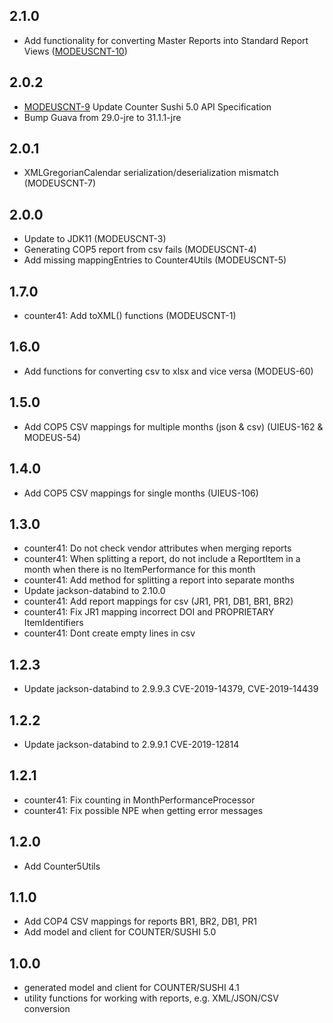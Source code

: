 ## 2.1.0

* Add functionality for converting Master Reports into Standard Report
  Views ([MODEUSCNT-10](https://issues.folio.org/browse/MODEUSCNT-10))

## 2.0.2

* [MODEUSCNT-9](https://issues.folio.org/browse/MODEUSCNT-9) Update Counter Sushi 5.0 API
  Specification
* Bump Guava from 29.0-jre to 31.1.1-jre

## 2.0.1

* XMLGregorianCalendar serialization/deserialization mismatch (MODEUSCNT-7)

## 2.0.0

* Update to JDK11 (MODEUSCNT-3)
* Generating COP5 report from csv fails (MODEUSCNT-4)
* Add missing mappingEntries to Counter4Utils (MODEUSCNT-5)

## 1.7.0

* counter41: Add toXML() functions (MODEUSCNT-1)

## 1.6.0

* Add functions for converting csv to xlsx and vice versa (MODEUS-60)

## 1.5.0

* Add COP5 CSV mappings for multiple months (json & csv) (UIEUS-162 & MODEUS-54)

## 1.4.0

* Add COP5 CSV mappings for single months (UIEUS-106)

## 1.3.0

* counter41: Do not check vendor attributes when merging reports
* counter41: When splitting a report, do not include a ReportItem in a month when there is no
  ItemPerformance for this month
* counter41: Add method for splitting a report into separate months
* Update jackson-databind to 2.10.0
* counter41: Add report mappings for csv (JR1, PR1, DB1, BR1, BR2)
* counter41: Fix JR1 mapping incorrect DOI and PROPRIETARY ItemIdentifiers
* counter41: Dont create empty lines in csv

## 1.2.3

* Update jackson-databind to 2.9.9.3 CVE-2019-14379, CVE-2019-14439

## 1.2.2

* Update jackson-databind to 2.9.9.1 CVE-2019-12814

## 1.2.1

* counter41: Fix counting in MonthPerformanceProcessor
* counter41: Fix possible NPE when getting error messages

## 1.2.0

* Add Counter5Utils

## 1.1.0

* Add COP4 CSV mappings for reports BR1, BR2, DB1, PR1
* Add model and client for COUNTER/SUSHI 5.0

## 1.0.0

* generated model and client for COUNTER/SUSHI 4.1
* utility functions for working with reports, e.g. XML/JSON/CSV conversion
